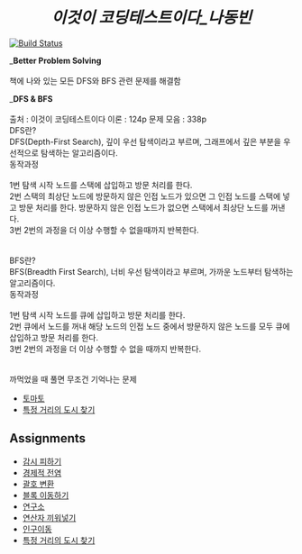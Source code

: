 _<h1 align="center">이것이 코딩테스트이다_나동빈</h1>_
[![Build Status](https://travis-ci.org/joemccann/dillinger.svg?branch=master)](https://travis-ci.org/joemccann/dillinger)

_**Better Problem Solving**<br><br>
책에 나와 있는 모든 DFS와 BFS 관련 문제를 해결함

_**DFS & BFS**<br><br>
출처 : 이것이 코딩테스트이다 이론 : 124p 문제 모음 : 338p<br>
DFS란?<br>
DFS(Depth-First Search), 깊이 우선 탐색이라고 부르며, 그래프에서 깊은 부분을 우선적으로 탐색하는 알고리즘이다.<br>
동작과정<br><br>
1번 탐색 시작 노드를 스택에 삽입하고 방문 처리를 한다.<br>
2번 스택의 최상단 노드에 방문하지 않은 인접 노드가 있으면 그 인접 노드를 스택에 넣고 방문 처리를 한다. 방문하지 않은 인접 노드가 없으면 스택에서 최상단 노드를 꺼낸다.<br>
3번 2번의 과정을 더 이상 수행할 수  없을때까지 반복한다.<br>
<br><br>
BFS란?<br>
BFS(Breadth First Search), 너비 우선 탐색이라고 부르며, 가까운 노드부터 탐색하는 알고리즘이다.<br>
동작과정<br><br>
1번 탐색 시작 노드를 큐에 삽입하고 방문 처리를 한다.<br>
2번 큐에서 노드를 꺼내 해당 노드의 인접 노드 중에서 방문하지 않은 노드를 모두 큐에 삽입하고 방문 처리를 한다.<br>
3번 2번의 과정을 더 이상 수행할 수 없을 때까지 반복한다.<br>
<br><br>
까먹었을 때 풀면 무조건 기억나는 문제<br>
- [토마토](https://www.acmicpc.net/problem/7576)
- [특정 거리의 도시 찾기](https://www.acmicpc.net/problem/18352)
## Assignments
- [감시 피하기](https://www.acmicpc.net/problem/18428)
- [경제적 전염](https://www.acmicpc.net/problem/18405)
- [괄호 변환](https://programmers.co.kr/learn/courses/30/lessons/60058)
- [블록 이동하기](https://programmers.co.kr/learn/courses/30/lessons/60063)
- [연구소](https://www.acmicpc.net/problem/14502)
- [연산자 끼워넣기](https://www.acmicpc.net/problem/14888)
- [인구이동](https://www.acmicpc.net/problem/16234)
- [특정 거리의 도시 찾기](https://www.acmicpc.net/problem/18352)
